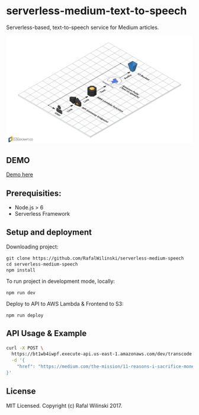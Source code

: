 # serverless-medium-text-to-speech

Serverless-based, text-to-speech service for Medium articles.

![Infrastructure Diagram](/assets/infra.png?raw=true "Infrastructure Diagram")

## DEMO
[Demo here](http://medium-speech.s3.amazonaws.com/index.html)

## Prerequisities:
- Node.js > 6
- Serverless Framework

## Setup and deployment

Downloading project:

```
git clone https://github.com/RafalWilinski/serverless-medium-speech
cd serverless-medium-speech
npm install
```

To run project in development mode, locally:

```
npm run dev
```

Deploy to API to AWS Lambda & Frontend to S3:
```
npm run deploy
```

## API Usage & Example
```bash
curl -X POST \
  https://bt1wb4iwpf.execute-api.us-east-1.amazonaws.com/dev/transcode \
  -d '{
	"href": "https://medium.com/the-mission/11-reasons-i-sacrifice-money-to-work-wherever-i-want-21e9ce36f2b"
}'
```

## License
MIT Licensed. Copyright (c) Rafal Wilinski 2017.
